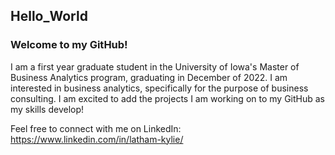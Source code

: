 ## Hello_World

### Welcome to my GitHub!

I am a first year graduate student in the University of Iowa's Master of Business Analytics program, graduating in December of 2022. I am interested in business analytics, specifically for the purpose of business consulting. I am excited to add the projects I am working on to my GitHub as my skills develop!

Feel free to connect with me on LinkedIn: https://www.linkedin.com/in/latham-kylie/ 
